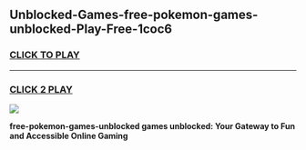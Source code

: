 
## Unblocked-Games-free-pokemon-games-unblocked-Play-Free-1coc6
<h3>
<a href="https://premium76.site?title=free-pokemon-games-unblocked&ref=23A">CLICK TO PLAY</a></h3>
<hr>

<h3>
<a href="https://premium76.site?title=free-pokemon-games-unblocked&ref=23A">CLICK 2 PLAY</a>
  
</h3>

<a href="https://premium76.site?title=free-pokemon-games-unblocked&ref=23A"><img src="https://clearcache.store/games.png"></a>


**free-pokemon-games-unblocked games unblocked: Your Gateway to Fun and Accessible Online Gaming**
